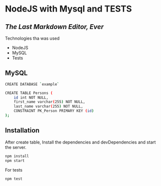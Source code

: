 # NodeJS with Mysql and TESTS
## _The Last Markdown Editor, Ever_


Technologies tha was used 

- NodeJS
- MySQL
- Tests

## MySQL

```sh
CREATE DATABASE `example`

CREATE TABLE Persons (
    id int NOT NULL,
    first_name varchar(255) NOT NULL,
    last_name varchar(255) NOT NULL,
    CONSTRAINT PK_Person PRIMARY KEY (id)
);
```

## Installation

After create table, Install the dependencies and devDependencies and start the server.

```sh
npm install
npm start
```

For tests
```sh
npm test
```

